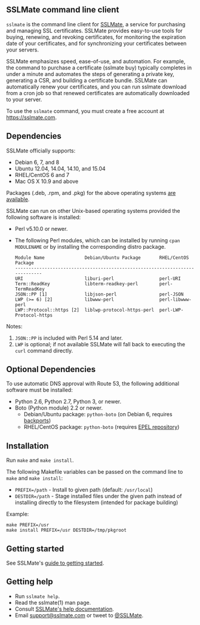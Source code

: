 ## SSLMate command line client

`sslmate` is the command line client for [SSLMate](https://sslmate.com), a service for purchasing and managing SSL certificates. SSLMate provides easy-to-use tools for buying, renewing, and revoking certificates, for monitoring the expiration date of your certificates, and for synchronizing your certificates between your servers.

SSLMate emphasizes speed, ease-of-use, and automation.  For example, the command to purchase a certificate (sslmate buy) typically completes in under a minute and automates the steps of generating a private key, generating a CSR, and building a certificate bundle.  SSLMate can automatically renew your certificates, and you can run sslmate download from a cron job so that renewed certificates are automatically downloaded to your server.

To use the `sslmate` command, you must create a free account at https://sslmate.com.

## Dependencies

SSLMate officially supports:

 * Debian 6, 7, and 8
 * Ubuntu 12.04, 14.04, 14.10, and 15.04
 * RHEL/CentOS 6 and 7
 * Mac OS X 10.9 and above

Packages (.deb, .rpm, and .pkg) for the above operating systems [are available](https://sslmate.com/help/install).

SSLMate can run on other Unix-based operating systems provided the following software is installed:

 * Perl v5.10.0 or newer.
 * The following Perl modules, which can be installed by running `cpan MODULENAME` or by installing the corresponding distro package.

   ```
   Module Name               Debian/Ubuntu Package       RHEL/CentOS Package
   -----------------------------------------------------------------------------
   URI                       liburi-perl                 perl-URI
   Term::ReadKey             libterm-readkey-perl        perl-TermReadKey
   JSON::PP [1]              libjson-perl                perl-JSON
   LWP (>= 6) [2]            libwww-perl                 perl-libwww-perl
   LWP::Protocol::https [2]  liblwp-protocol-https-perl  perl-LWP-Protocol-https
   ```

  Notes:

   1. `JSON::PP` is included with Perl 5.14 and later.
   2. `LWP` is optional; if not available SSLMate will fall back to executing the `curl` command directly.


## Optional Dependencies

To use automatic DNS approval with Route 53, the following additional software must be installed:

 * Python 2.6, Python 2.7, Python 3, or newer.
 * Boto (Python module) 2.2 or newer.
   * Debian/Ubuntu package: `python-boto` (on Debian 6, requires [backports](http://backports.debian.org/Instructions/))
   * RHEL/CentOS package:   `python-boto` (requires [EPEL repository](https://fedoraproject.org/wiki/EPEL))


## Installation

Run `make` and `make install`.

The following Makefile variables can be passed on the command line to `make` and `make install`:

* `PREFIX=/path` - Install to given path (default: `/usr/local`)
* `DESTDIR=/path` -  Stage installed files under the given path instead of installing directly to the filesystem (intended for package building)

Example:

```
make PREFIX=/usr
make install PREFIX=/usr DESTDIR=/tmp/pkgroot
```

## Getting started

See SSLMate's [guide to getting started](https://sslmate.com/help/getting_started).

## Getting help

* Run `sslmate help`.
* Read the sslmate(1) man page.
* Consult [SSLMate's help documentation](https://sslmate.com/help).
* Email [support@sslmate.com](mailto:support@sslmate.com) or tweet to [@SSLMate](https://twitter.com/sslmate).
